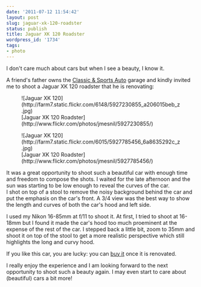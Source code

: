 ```yaml
---
date: '2011-07-12 11:54:42'
layout: post
slug: jaguar-xk-120-roadster
status: publish
title: Jaguar XK 120 Roadster
wordpress_id: '1734'
tags:
- photo
---
```


I don't care much about cars but when I see a beauty, I know it.

A friend's father owns the [Classic & Sports Auto][csa] garage and kindly invited me to shoot a Jaguar XK 120 roadster that he is renovating:

<figure>
![Jaguar XK 120](http://farm7.static.flickr.com/6148/5927230855_a206015beb_z.jpg)
<figcaption>[Jaguar XK 120 Roadster](http://www.flickr.com/photos/jmesnil/5927230855/)</figcaption>
</figure>

<figure>
![Jaguar XK 120](http://farm7.static.flickr.com/6015/5927785456_6a8635292c_z.jpg)
<figcaption>[Jaguar XK 120 Roadster](http://www.flickr.com/photos/jmesnil/5927785456/)</figcaption>
</figure>


It was a great opportunity to shoot such a beautiful car with enough time and freedom to compose the shots. I waited for the late afternoon and the sun was starting to be low enough to reveal the curves of the car.  
I shot on top of a stool to remove the noisy background behind the car and put the emphasis on the car's front. A 3/4 view was the best way to show the length and curves of both the car's hood and left side.

I used my Nikon 16-85mm at f/11 to shoot it. At first, I tried to shoot at 16-18mm but I found it made the car's hood too much proeminent at the expense of the rest of the car. I stepped back a little bit, zoom to 35mm and shoot it on top of the stool to get a more realistic perspective which still highlights the long and curvy hood.

If you like this car, you are lucky: you can [buy it][achat] once it is renovated.

I really enjoy the experience and I am looking forward to the next opportunity to shoot such a beauty again. I may even start to care about (beautiful) cars a bit more!

[csa]: http://www.classicetsportautos.fr/
[achat]: http://www.classicetsportautos.fr/achatsventes.html
